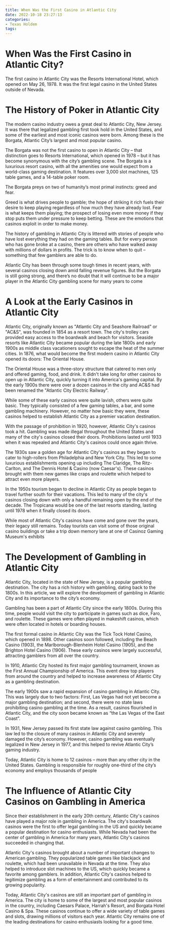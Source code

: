 ```yaml
---
title: When Was the First Casino in Atlantic City
date: 2022-10-18 23:27:13
categories:
- Texas Holdem
tags:
---
```



#  When Was the First Casino in Atlantic City?

The first casino in Atlantic City was the Resorts International Hotel, which opened on May 26, 1978. It was the first legal casino in the United States outside of Nevada.

#  The History of Poker in Atlantic City

The modern casino industry owes a great deal to Atlantic City, New Jersey. It was there that legalized gambling first took hold in the United States, and some of the earliest and most iconic casinos were born. Among these is the Borgata, Atlantic City’s largest and most popular casino.

The Borgata was not the first casino to open in Atlantic City – that distinction goes to Resorts International, which opened in 1978 – but it has become synonymous with the city’s gambling scene. The Borgata is a luxurious resort casino, with all the amenities one would expect from a world-class gaming destination. It features over 3,000 slot machines, 125 table games, and a 14-table poker room.

The Borgata preys on two of humanity’s most primal instincts: greed and fear.

Greed is what drives people to gamble; the hope of striking it rich fuels their desire to keep playing regardless of how much they have already lost. Fear is what keeps them playing; the prospect of losing even more money if they stop puts them under pressure to keep betting. These are the emotions that casinos exploit in order to make money.

The history of gambling in Atlantic City is littered with stories of people who have lost everything they had on the gaming tables. But for every person who has gone broke at a casino, there are others who have walked away with millions of dollars in profits. The trick is to know when to quit – something that few gamblers are able to do.

Atlantic City has been through some tough times in recent years, with several casinos closing down amid falling revenue figures. But the Borgata is still going strong, and there’s no doubt that it will continue to be a major player in the Atlantic City gambling scene for many years to come

#  A Look at the Early Casinos in Atlantic City

Atlantic City, originally known as "Atlantic City and Seashore Railroad" or "AC&S", was founded in 1854 as a resort town. The city's trolley cars provided easy access to the boardwalk and beach for visitors. Seaside resorts like Atlantic City became popular during the late 1800s and early 1900s as middle class vacationers sought to escape the heat of the summer cities. In 1876, what would become the first modern casino in Atlantic City opened its doors: The Oriental House.

The Oriental House was a three-story structure that catered to men only and offered gaming, food, and drink. It didn't take long for other casinos to open up in Atlantic City, quickly turning it into America's gaming capital. By the early 1900s there were over a dozen casinos in the city and AC&S had been renamed the "Atlantic City Electric Railway".

While some of these early casinos were quite lavish, others were quite basic. They typically consisted of a few gaming tables, a bar, and some gambling machinery. However, no matter how basic they were, these casinos helped to establish Atlantic City as a premier vacation destination.

With the passage of prohibition in 1920, however, Atlantic City's casinos took a hit. Gambling was made illegal throughout the United States and many of the city's casinos closed their doors. Prohibitions lasted until 1933 when it was repealed and Atlantic City's casinos could once again thrive.

The 1930s saw a golden age for Atlantic City's casinos as they began to cater to high-rollers from Philadelphia and New York City. This led to some luxurious establishments opening up including The Claridge, The Ritz-Carlton, and The Dennis Hotel & Casino (now Caesar's). These casinos brought with them new games like craps and roulette which helped to attract even more players.

In the 1950s tourism began to decline in Atlantic City as people began to travel further south for their vacations. This led to many of the city's casinos closing down with only a handful remaining open by the end of the decade. The Tropicana would be one of the last resorts standing, lasting until 1978 when it finally closed its doors.

While most of Atlantic City's casinos have come and gone over the years, their legacy still remains. Today tourists can visit some of those original casino buildings or take a trip down memory lane at one of Casinoz Gaming Museum's exhibits

#  The Development of Gambling in Atlantic City

Atlantic City, located in the state of New Jersey, is a popular gambling destination. The city has a rich history with gambling, dating back to the 1800s. In this article, we will explore the development of gambling in Atlantic City and its importance to the city’s economy.

Gambling has been a part of Atlantic City since the early 1800s. During this time, people would visit the city to participate in games such as dice, Faro, and roulette. These games were often played in makeshift casinos, which were often located in hotels or boarding houses.

The first formal casino in Atlantic City was the Tick Tock Hotel Casino, which opened in 1898. Other casinos soon followed, including the Beach Casino (1903), the Marlborough-Blenheim Hotel Casino (1905), and the Brighton Hotel Casino (1906). These early casinos were largely successful, attracting gamblers from all over the country.

In 1910, Atlantic City hosted its first major gambling tournament, known as the First Annual Championship of America. This event drew top players from around the country and helped to increase awareness of Atlantic City as a gambling destination.

The early 1900s saw a rapid expansion of casino gambling in Atlantic City. This was largely due to two factors: First, Las Vegas had not yet become a major gambling destination; and second, there were no state laws prohibiting casino gambling at the time. As a result, casinos flourished in Atlantic City, and the city soon became known as “the Las Vegas of the East Coast”.

In 1931, New Jersey passed its first state law against casino gambling. This law led to the closure of many casinos in Atlantic City and severely damaged the city’s economy. However, casino gambling was eventually legalized in New Jersey in 1977, and this helped to revive Atlantic City’s gaming industry.

Today, Atlantic City is home to 12 casinos – more than any other city in the United States. Gambling is responsible for roughly one-third of the city’s economy and employs thousands of people

#  The Influence of Atlantic City Casinos on Gambling in America

Since their establishment in the early 20th century, Atlantic City's casinos have played a major role in gambling in America. The city's boardwalk casinos were the first to offer legal gambling in the US and quickly became a popular destination for casino enthusiasts. While Nevada had been the center of gambling in America for many years, Atlantic City's casinos succeeded in changing that.

Atlantic City's casinos brought about a number of important changes to American gambling. They popularized table games like blackjack and roulette, which had been unavailable in Nevada at the time. They also helped to introduce slot machines to the US, which quickly became a favorite among gamblers. In addition, Atlantic City's casinos helped to legitimize gambling as a form of entertainment and contributed to its growing popularity.

Today, Atlantic City's casinos are still an important part of gambling in America. The city is home to some of the largest and most popular casinos in the country, including Caesars Palace, Harrah's Resort, and Borgata Hotel Casino & Spa. These casinos continue to offer a wide variety of table games and slots, drawing millions of visitors each year. Atlantic City remains one of the leading destinations for casino enthusiasts looking for a good time.